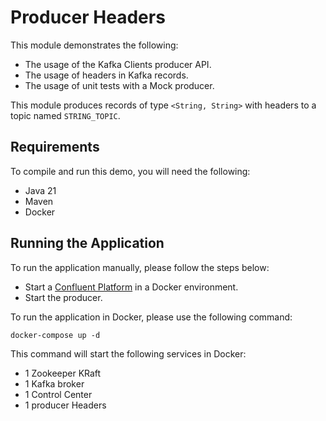 # Producer Headers

This module demonstrates the following:

- The usage of the Kafka Clients producer API.
- The usage of headers in Kafka records.
- The usage of unit tests with a Mock producer.

This module produces records of type `<String, String>` with headers to a topic named `STRING_TOPIC`.

## Requirements

To compile and run this demo, you will need the following:

- Java 21
- Maven
- Docker

## Running the Application

To run the application manually, please follow the steps below:

- Start a [Confluent Platform](https://docs.confluent.io/platform/current/quickstart/ce-docker-quickstart.html#step-1-download-and-start-cp) in a Docker environment.
- Start the producer.

To run the application in Docker, please use the following command:

```console
docker-compose up -d
```

This command will start the following services in Docker:

- 1 Zookeeper KRaft
- 1 Kafka broker
- 1 Control Center
- 1 producer Headers

